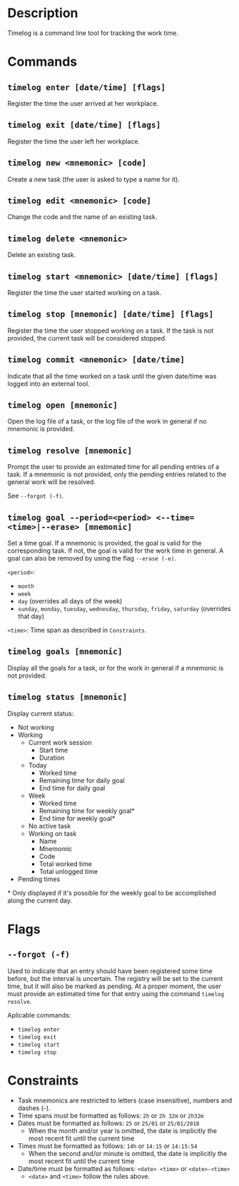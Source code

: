 # Description

Timelog is a command line tool for tracking the work time.

# Commands

## `timelog enter [date/time] [flags]`
Register the time the user arrived at her workplace.

## `timelog exit [date/time] [flags]`
Register the time the user left her workplace.

## `timelog new <mnemonic> [code]`
Create a new task (the user is asked to type a name for it).

## `timelog edit <mnemonic> [code]`
Change the code and the name of an existing task.

## `timelog delete <mnemonic>`
Delete an existing task.

## `timelog start <mnemonic> [date/time] [flags]`
Register the time the user started working on a task.

## `timelog stop [mnemonic] [date/time] [flags]`
Register the time the user stopped working on a task. If the task is not provided, the current task will be considered stopped.

## `timelog commit <mnemonic> [date/time]`
Indicate that all the time worked on a task until the given date/time was logged into an external tool.

## `timelog open [mnemonic]`
Open the log file of a task, or the log file of the work in general if no mnemonic is provided.

## `timelog resolve [mnemonic]`
Prompt the user to provide an estimated time for all pending entries of a task. If a mnemonic is not provided, only the pending entries related to the general work will be resolved.

See `--forgot (-f)`.

## `timelog goal --period=<period> <--time=<time>|--erase> [mnemonic]`
Set a time goal. If a mnemonic is provided, the goal is valid for the corresponding task. If not, the goal is valid for the work time in general. A goal can also be removed by using the flag `--erase (-e)`.

`<period>`:
* `month`
* `week`
* `day` (overrides all days of the week)
* `sunday`, `monday`, `tuesday`, `wednesday`, `thursday`, `friday`, `saturday` (overrides that day)

`<time>`: Time span as described in `Constraints`.

## `timelog goals [mnemonic]`
Display all the goals for a task, or for the work in general if a mnemonic is not provided.

## `timelog status [mnemonic]`
Display current status:

* Not working
* Working
  * Current work session
    * Start time
    * Duration
  * Today
    * Worked time
    * Remaining time for daily goal
    * End time for daily goal
  * Week
    * Worked time
    * Remaining time for weekly goal*
    * End time for weekly goal*
  * No active task
  * Working on task
    * Name
    * Mnemomic
    * Code
    * Total worked time
    * Total unlogged time
* Pending times

\* Only displayed if it's possible for the weekly goal to be accomplished along the current day.

# Flags

## `--forgot (-f)`
Used to indicate that an entry should have been registered some time before, but the interval is uncertain. The registry will be set to the current time, but it will also be marked as pending. At a proper moment, the user must provide an estimated time for that entry using the command `timelog resolve`.

Aplicable commands:
* `timelog enter`
* `timelog exit`
* `timelog start`
* `timelog stop`

# Constraints

* Task mnemonics are restricted to letters (case insensitive), numbers and dashes (-).
* Time spans must be formatted as follows: `2h` or `2h 32m` or `2h32m`
* Dates must be formatted as follows: `25` or `25/01` or `25/01/2018`
  * When the month and/or year is omitted, the date is implicitly the most recent fit until the current time
* Times must be formatted as follows: `14h` or `14:15` or `14:15:54`
  * When the second and/or minute is omitted, the date is implicitly the most recent fit until the current time
* Date/time must be formatted as follows: `<date> <time>` or `<date>-<time>`
  * `<date>` and `<time>` follow the rules above.